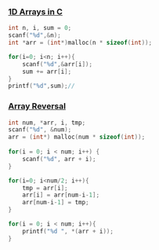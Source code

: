 ### [1D Arrays in C](https://www.hackerrank.com/challenges/1d-arrays-in-c/problem?isFullScreen=true "1D Arrays in C")

```c
int n, i, sum = 0;
scanf("%d",&n);
int *arr = (int*)malloc(n * sizeof(int));

for(i=0; i<n; i++){
    scanf("%d",&arr[i]);
    sum += arr[i];
}
printf("%d",sum);//
```

### [Array Reversal](https://www.hackerrank.com/challenges/reverse-array-c/problem?isFullScreen=true "Array Reversal")

```c
int num, *arr, i, tmp;
scanf("%d", &num);
arr = (int*) malloc(num * sizeof(int));
    
for(i = 0; i < num; i++) {
    scanf("%d", arr + i);
}

for(i=0; i<num/2; i++){
    tmp = arr[i];
    arr[i] = arr[num-i-1];
    arr[num-i-1] = tmp;
}

for(i = 0; i < num; i++){
    printf("%d ", *(arr + i));
}
```